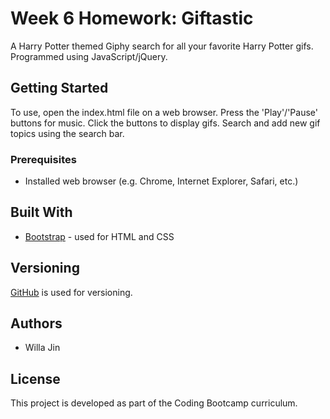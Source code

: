 # Week 6 Homework: Giftastic
A Harry Potter themed Giphy search for all your favorite Harry Potter gifs. Programmed using JavaScript/jQuery.
## Getting Started
To use, open the index.html file on a web browser.
Press the 'Play'/'Pause' buttons for music.
Click the buttons to display gifs.
Search and add new gif topics using the search bar.
### Prerequisites
* Installed web browser (e.g. Chrome, Internet Explorer, Safari, etc.)
## Built With
* [Bootstrap](https://getbootstrap.com/) - used for HTML and CSS
## Versioning
[GitHub](https://github.com/) is used for versioning.
## Authors
* Willa Jin
## License
This project is developed as part of the Coding Bootcamp curriculum.
